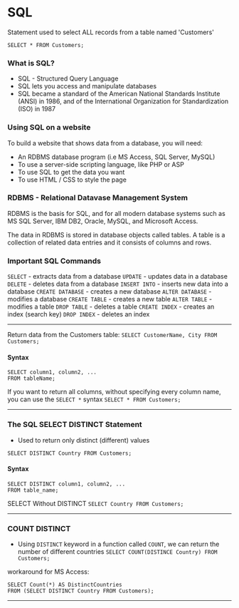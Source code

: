 # SQL

Statement used to select ALL records from a table named 'Customers'

```
SELECT * FROM Customers;
```
### What is SQL?
- SQL - Structured Query Language
- SQL lets you access and manipulate databases
- SQL became a standard of the American National Standards Institute (ANSI) in 1986, and of the International Organization for Standardization (ISO) in 1987

### Using SQL on a website
To build a website that shows data from a database, you will need:
- An RDBMS database program (i.e MS Access, SQL Server, MySQL)
- To use a server-side scripting language, like PHP or ASP
- To use SQL to get the data you want
- To use HTML / CSS to style the page

### RDBMS - Relational Datavase Management System
RDBMS is the basis for SQL, and for all modern database systems such as MS SQL Server, IBM DB2, Oracle, MySQL, and Microsoft Access.

The data in RDBMS is stored in database objects called tables. A table is a collection of related data entries and it consists of columns and rows.

### Important SQL Commands
```SELECT``` - extracts data from a database
```UPDATE``` - updates data in a database
```DELETE``` - deletes data from a database
```INSERT INTO``` - inserts new data into a database
```CREATE DATABASE``` - creates a new database
```ALTER DATABASE``` - modifies a database
```CREATE TABLE``` - creates a new table
```ALTER TABLE``` - modifies a table
```DROP TABLE``` - deletes a table
```CREATE INDEX``` - creates an index (search key)
```DROP INDEX``` - deletes an index

---------------------------

Return data from the Customers table:
```SELECT CustomerName, City FROM Customers;```

#### Syntax
```
SELECT column1, column2, ...
FROM tableName;
```

If you want to return all columns, without specifying every column name, you can use the ```SELECT *``` syntax
```SELECT * FROM Customers;```

---------------------------

### The SQL SELECT DISTINCT Statement
- Used to return only distinct (different) values

```SELECT DISTINCT Country FROM Customers;```

#### Syntax
```
SELECT DISTINCT column1, column2, ...
FROM table_name;
```

SELECT Without DISTINCT
```SELECT Country FROM Customers;```

---------------------------

### COUNT DISTINCT
- Using ```DISTINCT``` keyword in a function called ```COUNT```, we can return the number of different countries
```SELECT COUNT(DISTINCE Country) FROM Customers;```

workaround for MS Access:
```
SELECT Count(*) AS DistinctCountries
FROM (SELECT DISTINCT Country FROM Customers);
```

---------------------------















